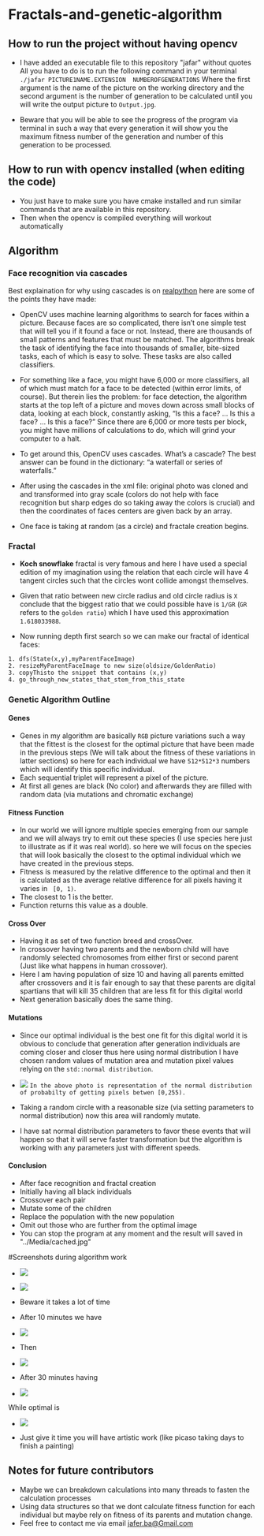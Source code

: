 # Fractals-and-genetic-algorithm

## How to run the project without having opencv 

* I have added an executable file to this repository "jafar" without quotes
All you have to do is to run the following command in your terminal
 ```./jafar PICTURE1NAME.EXTENSION  NUMBEROFGENERATIONS``` Where the first argument is the name of the picture on the working directory and
 the second argument is the number of generation to be calculated until you will write 
the output picture to ```Output.jpg```.

* Beware that you will be able to see the progress of the program via terminal
in such a way that every generation it will show you the maximum fitness number of the 
generation and number of this generation to be processed.

## How to run with opencv installed (when editing the code)

* You just have to make sure you have cmake installed and run similar commands that are 
available in this repository. 
* Then when the opencv is compiled everything will workout automatically

## Algorithm 

### Face recognition via cascades

Best explaination for why using cascades is on [realpython](https://realpython.com/face-recognition-with-python/) here are some of the points they have made:
* OpenCV uses machine learning algorithms to search for faces within a picture. Because faces are so complicated, there isn’t one simple test that will tell you if it found a face or not. Instead, there are thousands of small patterns and features that must be matched. The algorithms break the task of identifying the face into thousands of smaller, bite-sized tasks, each of which is easy to solve. These tasks are also called classifiers.

* For something like a face, you might have 6,000 or more classifiers, all of which must match for a face to be detected (within error limits, of course). But therein lies the problem: for face detection, the algorithm starts at the top left of a picture and moves down across small blocks of data, looking at each block, constantly asking, “Is this a face? … Is this a face? … Is this a face?” Since there are 6,000 or more tests per block, you might have millions of calculations to do, which will grind your computer to a halt.

* To get around this, OpenCV uses cascades. What’s a cascade? The best answer can be found in the dictionary: “a waterfall or series of waterfalls.”

* After using the cascades in the xml file: original photo was cloned and
and transformed into gray scale (colors do not help with face recognition but sharp edges do so taking away the colors is crucial)
and then the coordinates of faces centers are given back by an array.
* One face is taking at random (as a circle) and fractale creation begins.
### Fractal

* **Koch snowflake** fractal is very famous and here I have used a special edition of my imagination
using the relation that each circle will have 4 tangent circles
such that the circles wont collide amongst themselves. 

* Given that ratio between new circle radius and old circle radius is ```X``` conclude that the biggest ratio that we could possible have is ```1/GR``` (```GR``` refers to the ```golden ratio```) which I have used this approximation ```1.618033988```.
* Now running depth first search so we can make our fractal of identical faces:

```
1. dfs(State(x,y),myParentFaceImage)
2. resizeMyParentFaceImage to new size(oldsize/GoldenRatio)
3. copyThisto the snippet that contains (x,y)
4. go_through_new_states_that_stem_from_this_state
```

### Genetic Algorithm Outline

#### Genes

* Genes in my algorithm are basically ```RGB``` picture variations such a way that the fittest is the closest for the optimal picture 
that have been made in the previous steps (We will talk about the fitness of these variations in latter sections)
so here for each individual we have ```512*512*3``` numbers which will identify this specific individual.
* Each sequential triplet will represent a pixel of the picture.
* At first all genes are black (No color) and afterwards they are filled with random data (via mutations and chromatic exchange)
#### Fitness Function
* In our world we will ignore multiple species emerging from our sample and we will always try to emit out these species (I use species here just to illustrate as if it was real world). so
here we will focus on the species that will look basically the closest to the optimal individual which we have created in the previous steps.
* Fitness is measured by the relative difference to the optimal and then it is calculated as the average
relative difference for all pixels having it varies in ``` [0, 1)```.
* The closest to 1 is the better.
* Function returns this value as a double.

#### Cross Over

* Having it as set of two function breed and crossOver.
* In crossover having two parents and the newborn child will have randomly selected chromosomes from either first or second parent (Just like what happens in human crossover).
* Here I am having population of size 10 and having all parents emitted after crossovers and it is fair enough to say
that these parents are digital spartians that will kill 35 children that are less fit for this digital world
* Next generation basically does the same thing.

#### Mutations 
* Since our optimal individual is the best one fit for this digital world it is obvious to conclude that generation after generation individuals are coming closer and closer
thus here using normal distribution I have chosen random values of mutation area and mutation pixel values relying on the ```std::normal distribution```.


* ![](Media/1.png)
```In the above photo is representation of the normal distribution of probabilty of getting pixels betwen [0,255).``` 


* Taking a random circle with a reasonable size (via setting parameters to normal distribution) 
now this area will randomly mutate.
* I have sat normal distribution  parameters to favor these events that will happen so that it will serve faster 
transformation but the algorithm is working with any parameters just with different speeds.


#### Conclusion 
* After face recognition and fractal creation
* Initially having all black individuals 
* Crossover each pair
* Mutate some of the children
* Replace the population with the new population
* Omit out those who are further from the optimal image
* You can stop the program at any moment and the result will saved in "../Media/cached.jpg"


#Screenshots during algorithm work

* ![](Media/4.png)

* ![](Media/3.png)

* Beware it takes a lot of time 
* After 10 minutes we have 

* ![](Media/6.png)

* Then

* ![](Media/5.png)
* After 30 minutes having 

* ![](Output.jpg)

While optimal is 

* ![](Media/fractal.jpg)

* Just give it time you will have artistic work (like picaso taking days to finish a painting)

## Notes for future contributors 
* Maybe we can breakdown calculations into many threads to fasten the calculation processes
* Using data structures so that we dont calculate fitness function for each individual but 
maybe rely on fitness of its parents and mutation change.
* Feel free to contact me via email [jafer.ba@Gmail.com](jafer.ba@Gmail.com)